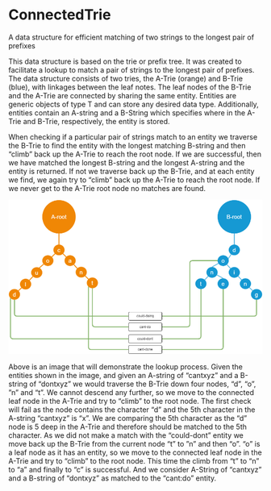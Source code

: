 # ConnectedTrie
A data structure for efficient matching of two strings to the longest pair of prefixes

This data structure is based on the trie or prefix tree. It was created to facilitate a lookup to match a pair of strings to the longest pair of prefixes. The data structure consists of two tries, the A-Trie (orange) and B-Trie (blue), with linkages between the leaf notes. The leaf nodes of the B-Trie and the A-Trie are connected by sharing the same entity. Entities are generic objects of type T and can store any desired data type. Additionally, entities contain an A-string and a B-String which specifies where in the A-Trie and B-Trie, respectively, the entity is stored.

When checking if a particular pair of strings match to an entity we traverse the B-Trie to find the entity with the longest matching B-string and then “climb” back up the A-Trie to reach the root node. If we are successful, then we have matched the longest B-string and the longest A-string and the entity is returned. If not we traverse back up the B-Trie, and at each entity we find, we again try to “climb” back up the A-Trie to reach the root node. If we never get to the A-Trie root node no matches are found. 

![image](https://github.com/JonathanKeav/ConnectedTrie/blob/master/Connected%20Trie.drawio.png?raw=true)

Above is an image that will demonstrate the lookup process. Given the entities shown in the image, and given an A-string of “cantxyz” and a B-string of “dontxyz” we would traverse the B-Trie down four nodes, “d”, “o”, ”n” and “t”. We cannot descend any further, so we move to the connected leaf node in the A-Trie and try to “climb” to the root node. The first check will fail as the node contains the character “d” and the 5th character in the A-string “cantxyz” is “x”. We are comparing the 5th character as the “d” node is 5 deep in the A-Trie and therefore should be matched to the 5th character. As we did not make a match with the “could-dont” entity we move back up the B-Trie from the current node “t” to ”n” and then “o”. “o” is a leaf node as it has an entity, so we move to the connected leaf node in the A-Trie and try to “climb” to the root node. This time the climb from “t” to “n” to “a” and finally to “c” is successful. And we consider A-String of “cantxyz” and a B-string of “dontxyz” as matched to the “cant:do” entity.
